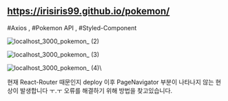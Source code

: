 ## https://irisiris99.github.io/pokemon/


#Axios , #Pokemon API , #Styled-Component


![localhost_3000_pokemon_ (2)](https://user-images.githubusercontent.com/92557062/183394142-56ae7786-df28-4cdb-a739-ee3908da4281.png)


![localhost_3000_pokemon_ (3)](https://user-images.githubusercontent.com/92557062/183394004-029df5d2-f69c-4191-9f6b-608b818fb87e.png)


![localhost_3000_pokemon_ (4)](https://user-images.githubusercontent.com/92557062/183394163-21b4b0ab-8cc0-4712-b3fd-748fb7fa0760.png)\\


현재 React-Router 때문인지 deploy 이후 PageNavigator 부분이 나타나지 않는 현상이 발생합니다 ㅜ.ㅜ 오류를 해결하기 위해 방법을 찾고있습니다.
